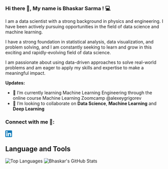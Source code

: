 ### Hi there 👋, My name is __Bhaskar Sarma__ ! :computer:

I am a data scientist with a strong background in physics and engineering. I have been actively pursuing opportunities in the field of data science and machine learning.

I have a strong foundation in statistical analysis, data visualization, and problem solving, and I am constantly seeking to learn and grow in this exciting and rapidly-evolving field of data science.

I am passionate about using data-driven approaches to solve real-world problems and am eager to apply my skills and expertise to make a meaningful impact.

**Updates:**

-  🌱 I’m currently learning Machine Learning Engineering through the online course Machine Learning Zoomcamp @alexeygrigorev
- 👯 I’m looking to collaborate on **Data Science**, **Machine Learning** and **Deep Learning**
 

### Connect with me 🤝:
<a href="https://www.linkedin.com/in/bhasarma/"><img align="left" src="https://github.com/ThinamXx/ThinamXx/blob/master/images/linkedin.png" alt="ThinamXx | LinkedIn" width="21px"/></a>
</br>


## **Language and Tools**

![Top Languages](https://github-readme-stats.vercel.app/api/top-langs/?username=bhasarma&theme=radical)
![Bhaskar's GitHub Stats](https://github-readme-stats.vercel.app/api?username=Bhasarma&hide=prs,issues,contribs?username=bhasarma&count_private=true?username=bhasarma&show_icons=true&theme=radical)

<!--
**bhasarma/bhasarma** is a ✨ _special_ ✨ repository because its `README.md` (this file) appears on your GitHub profile.

Here are some ideas to get you started:

- 🔭 I’m currently working on ...
- 🤔 I’m looking for help with ...
- 💬 Ask me about ...
- 📫 How to reach me: ...
- 😄 Pronouns: ...
- ⚡ Fun fact: ...
-->
